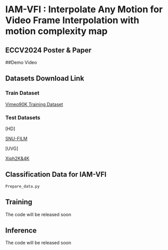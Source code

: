 # IAM-VFI : Interpolate Any Motion for Video Frame Interpolation with motion complexity map


## ECCV2024 Poster & Paper

##Demo Video

## Datasets Download Link
### Train Dataset
[Vimeo90K Training Dataset](http://toflow.csail.mit.edu/)
### Test Datasets
[HD]

[SNU-FILM](https://myungsub.github.io/CAIN/)

[UVG]

[Xiph2K&4K](https://github.com/sniklaus/softmax-splatting/blob/master/benchmark_xiph.py)

## Classification Data for IAM-VFI
```
Prepare_data.py
```

## Training
The code will be released soon
## Inference
The code will be released soon
